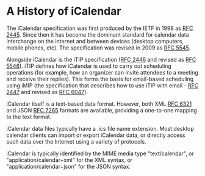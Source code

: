 # A History of iCalendar

The iCalendar specification was first produced by the IETF in 1998 as [RFC 2445](https://www.rfc-editor.org/rfc/rfc2445.txt). Since then it has become the dominant standard for calendar data interchange on the internet and between devices (desktop computers, mobile phones, etc). The specification was revised in 2009 as [RFC 5545](https://www.rfc-editor.org/rfc/rfc5545.txt).

Alongside iCalendar is the iTIP specification ([RFC 2446](https://www.rfc-editor.org/rfc/rfc2446.txt) and revised as [RFC 5546](https://www.rfc-editor.org/rfc/rfc5546.txt)). iTIP defines how iCalendar is used to carry out scheduling operations (for example, how an organizer can invite attendees to a meeting and receive their replies). This forms the basis for email-based scheduling using iMIP (the specification that describes how to use iTIP with email - [RFC 2447](https://www.rfc-editor.org/rfc/rfc2447.txt) and revised as [RFC 6047](https://www.rfc-editor.org/rfc/rfc6047.txt)).

iCalendar itself is a text-based data format. However, both XML [RFC 6321](https://www.rfc-editor.org/rfc/rfc6321.txt) and JSON [RFC 7265](https://www.rfc-editor.org/rfc/rfc7265.txt) formats are available, providing a one-to-one mapping to the text format.

iCalendar data files typically have a .ics file name extension. Most desktop calendar clients can import or export iCalendar data, or directly access such data over the Internet using a variety of protocols.

iCalendar is typically identified by the MIME media type "text/calendar", or "application/calendar+xml" for the XML syntax, or "application/calendar+json" for the JSON syntax.